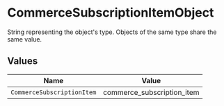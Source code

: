 # CommerceSubscriptionItemObject

String representing the object's type. Objects of the same type share the same value.


## Values

| Name                       | Value                      |
| -------------------------- | -------------------------- |
| `CommerceSubscriptionItem` | commerce_subscription_item |